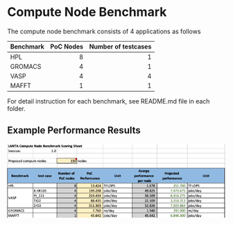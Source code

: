 # Compute Node Benchmark

The compute node benchmark consists of 4 applications as follows

| Benchmark     | PoC Nodes| Number of  testcases |
| ------------- |---------:| ---------:|
| HPL           | 8        | 1         | 
| GROMACS       | 4        | 1         | 
| VASP          | 4        | 4         | 
| MAFFT         | 1        | 1         | 


For detail instruction for each benchmark, see README.md file in each folder.

## Example Performance Results 

![Performance Result](example.png)
